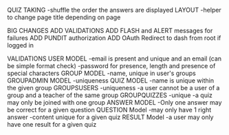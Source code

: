 QUIZ TAKING
    -shuffle the order the answers are displayed
LAYOUT
    -helper to change page title depending on page

BIG CHANGES
    ADD VALIDATIONS
    ADD FLASH and ALERT messages for failures
    ADD PUNDIT authorization
    ADD OAuth
    Redirect to dash from root if logged in

VALIDATIONS
    USER MODEL
        -email is present and unique and an email (can be simple format check)
        -password for presence, length and presence of special characters
    GROUP MODEL
        -name, unique in user's groups
    GROUPADMIN MODEL
        -uniqueness
    QUIZ MODEL
        -name is unique within the given group
    GROUPSUSERS
        -uniqueness
        -a user cannot be a user of a group and a teacher of the same group
    GROUPQUIZZES
        -unique
        -a quiz may only be joined with one group
    ANSWER MODEL
        -Only one answer may be correct for a given question
    QUESTION Model
        -may only have 1 right answer
        -content unique for a given quiz
    RESULT Model
        -a user may only have one result for a given quiz